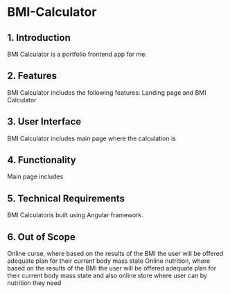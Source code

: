 # BMI-Calculator

## **1. Introduction**

BMI Calculator is a portfolio frontend app for me.

## **2. Features**

BMI Calculator includes the following features:
Landing page and BMI Calculator

## **3. User Interface**

BMI Calculator includes main page where the calculation is

## **4. Functionality**

Main page includes

## **5. Technical Requirements**

BMI Calculatoris built using Angular framework.

## **6. Out of Scope**

Online curse, where based on the results of the BMI the user will be offered adequate plan for their current body mass state
Online nutrition, where based on the results of the BMI the user will be offered adequate plan for their current body mass state and also online store where user can by nutrition they need
